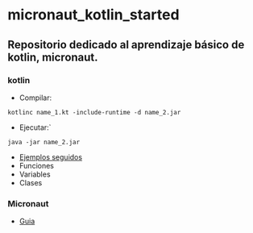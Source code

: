 # micronaut_kotlin_started
## Repositorio dedicado al aprendizaje básico de kotlin, micronaut.
### kotlin
- Compilar:
```
kotlinc name_1.kt -include-runtime -d name_2.jar
```
- Ejecutar:`
```
java -jar name_2.jar
````
- [Ejemplos seguidos](https://play.kotlinlang.org/byExample/overview)
- Funciones
- Variables
- Clases

### Micronaut
- [Guia](https://guides.micronaut.io/)
